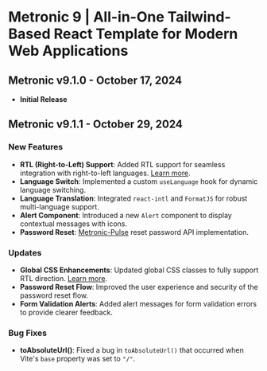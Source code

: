 # Metronic 9 | All-in-One Tailwind-Based React Template for Modern Web Applications

## Metronic v9.1.0 - October 17, 2024

- **Initial Release**

## Metronic v9.1.1 - October 29, 2024

### New Features
- **RTL (Right-to-Left) Support**: Added RTL support for seamless integration with right-to-left languages. [Learn more](https://keenthemes.com/metronic/tailwind/docs/changelog).
- **Language Switch**: Implemented a custom `useLanguage` hook for dynamic language switching.
- **Language Translation**: Integrated `react-intl` and `FormatJS` for robust multi-language support.
- **Alert Component**: Introduced a new `Alert` component to display contextual messages with icons.
- **Password Reset**: [Metronic-Pulse](https://keenthemes.com/products/metronic-pulse) reset password API implementation.

### Updates
- **Global CSS Enhancements**: Updated global CSS classes to fully support RTL direction. [Learn more](https://keenthemes.com/metronic/tailwind/docs/changelog).
- **Password Reset Flow**: Improved the user experience and security of the password reset flow.
- **Form Validation Alerts**: Added alert messages for form validation errors to provide clearer feedback.

### Bug Fixes
- **toAbsoluteUrl()**: Fixed a bug in `toAbsoluteUrl()` that occurred when Vite's `base` property was set to `"/"`.
